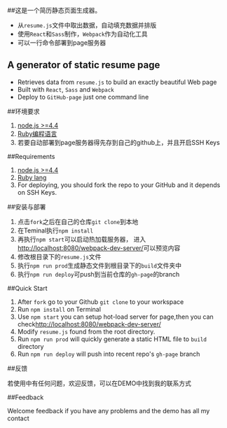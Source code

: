 ##这是一个简历静态页面生成器。

* 从`resume.js`文件中取出数据，自动填充数据并排版
* 使用`React`和`Sass`制作，`Webpack`作为自动化工具
* 可以一行命令部署到page服务器

## A generator of static resume page 
* Retrieves data from `resume.js` to build an exactly beautiful Web page
* Built with `React`, `Sass` and `Webpack` 
* Deploy to `GitHub-page` just one command line

##环境要求

1. [node.js >=4.4](https://nodejs.org/en/)
2. [Ruby编程语言](https://www.ruby-lang.org/zh_cn/)
3. 若要自动部署到page服务器得先存到自己的github上，并且开启SSH Keys

##Requirements
1. [node.js >=4.4](https://nodejs.org/en/)
2. [Ruby lang](https://www.ruby-lang.org/)
3. For deploying, you should fork the repo to your GitHub and it depends on SSH Keys.  

##安装与部署

1. 点击`fork`之后在自己的仓库`git clone`到本地
2. 在Teminal执行`npm install`
3. 再执行`npm start`可以启动热加载服务器，
进入[http://localhost:8080/webpack-dev-server/](http://localhost:8080/webpack-dev-server/)可以预览内容
4. 修改根目录下的`resume.js`文件
5. 执行`npm run prod`生成静态文件到根目录下的`build`文件夹中
6. 执行`npm run deploy`可push到当前仓库的`gh-page`的branch

##Quick Start

1. After `fork` go to your Github `git clone` to your workspace
2. Run `npm install` on Terminal
3. Use `npm start` you can setup hot-load server for page,then you can check[http://localhost:8080/webpack-dev-server/](http://localhost:8080/webpack-dev-server/) 
4. Modify `resume.js` found from the root directory.
5. Run `npm run prod` will quickly generate a static HTML file to `build` directory
6. Run `npm run deploy` will push into recent repo's `gh-page` branch

##反馈

 若使用中有任何问题，欢迎反馈，可以在DEMO中找到我的联系方式

##Feedback

 Welcome feedback if you have any problems and the demo has all my contact  

